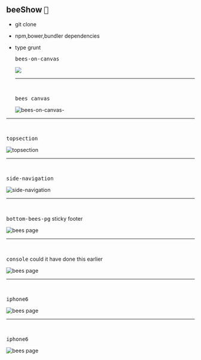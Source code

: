 ## beeShow  <kbd>:honeybee: </kbd>
- git clone
- npm,bower,bundler dependencies
- type grunt



  
  

  
  <kbd>bees-on-canvas</kbd>
  
  ![](public/builds/assets/images/beesoncanvas.png)
  
  
  <hr />
   <br />
  
  <kbd>bees canvas</kbd>
  
  ![bees-on-canvas-](public/builds/assets/images/newcanvas.png)





<hr />
  
  <br />
  
  <kbd>topsection</kbd>
  
  ![topsection](public/builds/assets/images/topsection.png)



<hr />
  
  <br />
  
  <kbd>side-navigation</kbd>
  
  ![side-navigation](public/builds/assets/images/sidenavigation.png)



  
  
  <hr />
  
  <br />
  
  <kbd>bottom-bees-pg</kbd> sticky footer
  
  ![bees page](bottombee.png)
  
  
  
   <hr />
  
  <br />
  
  <kbd>console</kbd> could it have done this earlier
  
  ![bees page](console1.png)
  
  
  
  
  <hr />
  
  <br />
  
  <kbd>iphone6</kbd> 
  
  ![bees page](public/builds/assets/images/mob6top.png)
  
  
  
  <hr />
  
  <br />
  
  <kbd>iphone6</kbd> 
  
  ![bees page](public/builds/assets/images/mob6.png)
  
  
  
  
  
  
  
  
  
  

